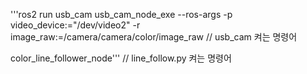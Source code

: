 '''ros2 run usb_cam usb_cam_node_exe --ros-args -p video_device:="/dev/video2" -r image_raw:=/camera/camera/color/image_raw
// usb_cam 켜는 명령어

color_line_follower_node'''
// line_follow.py 켜는 명령어
